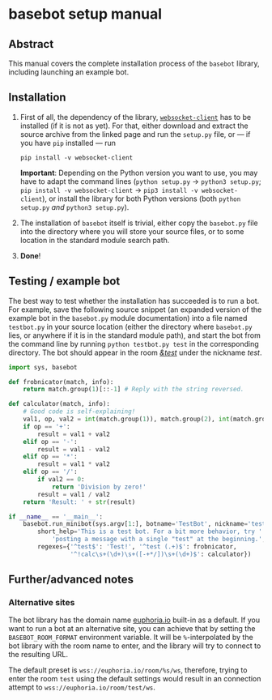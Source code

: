 # basebot setup manual

## Abstract

This manual covers the complete installation process of the `basebot`
library, including launching an example bot.

## Installation

1. First of all, the dependency of the library,
   [`websocket-client`](http://pypi.python.org/pypi/websocket-client/) has to
   be installed (if it is not as yet). For that, either download and extract
   the source archive from the linked page and run the `setup.py` file, or —
   if you have `pip` installed — run

   ```
   pip install -v websocket-client
   ```

   **Important**: Depending on the Python version you want to use, you may
   have to adapt the command lines (`python setup.py` → `python3 setup.py`;
   `pip install -v websocket-client` → `pip3 install -v websocket-client`),
   or install the library for both Python versions (both `python setup.py`
   *and* `python3 setup.py`).

2. The installation of `basebot` itself is trivial, either copy the
   `basebot.py` file into the directory where you will store your source
   files, or to some location in the standard module search path.

3. **Done**!

## Testing / example bot

The best way to test whether the installation has succeeded is to run a bot.
For example, save the following source snippet (an expanded version of the
example bot in the `basebot.py` module documentation) into a file named
`testbot.py` in your source location (either the directory where
`basebot.py` lies, or anywhere if it is in the standard module path), and
start the bot from the command line by running `python testbot.py test` in
the corresponding directory. The bot should appear in the room
[*&test*](http://euphoria.io/room/test) under the nickname *test*.

```python
import sys, basebot

def frobnicator(match, info):
    return match.group(1)[::-1] # Reply with the string reversed.

def calculator(match, info):
    # Good code is self-explaining!
    val1, op, val2 = int(match.group(1)), match.group(2), int(match.group(3))
    if op == '+':
        result = val1 + val2
    elif op == '-':
        result = val1 - val2
    elif op == '*':
        result = val1 * val2
    elif op == '/':
        if val2 == 0:
            return 'Division by zero!'
        result = val1 / val2
    return 'Result: ' + str(result)

if __name__ == '__main__':
    basebot.run_minibot(sys.argv[1:], botname='TestBot', nickname='test',
        short_help='This is a test bot. For a bit more behavior, try '
            'posting a message with a single "test" at the beginning.',
        regexes={'^test$': 'Test!', '^test (.+)$': frobnicator,
                 '^!calc\s+(\d+)\s+([-+*/])\s+(\d+)$': calculator})
```

## Further/advanced notes

### Alternative sites

The bot library has the domain name [euphoria.io](http://euphoria.io)
built-in as a default. If you want to run a bot at an alternative site,
you can achieve that by setting the `BASEBOT_ROOM_FORMAT` environment
variable. It will be `%`-interpolated by the bot library with the room name
to enter, and the library will try to connect to the resulting URL.

The default preset is `wss://euphoria.io/room/%s/ws`, therefore,
trying to enter the room `test` using the default settings would result
in an connection attempt to `wss://euphoria.io/room/test/ws`.
